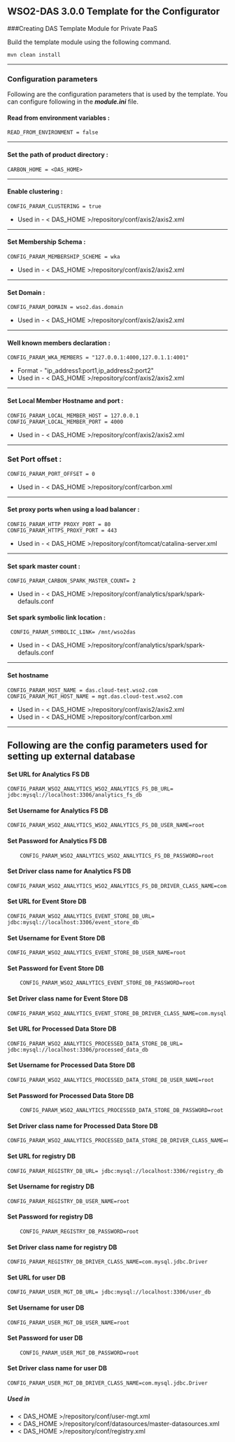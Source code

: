 WSO2-DAS 3.0.0 Template for the Configurator
-------------------------------------------------------------------------------------

###Creating DAS Template Module for Private PaaS

Build the template module using the following command.

```
mvn clean install
```

---
### Configuration parameters
Following are the configuration parameters that is used by the template.
You can configure following in the ***module.ini*** file.

#### Read from environment variables :


    READ_FROM_ENVIRONMENT = false
 

-------------------------------------------------------------------------------------

#### Set the path of product directory :

    CARBON_HOME = <DAS_HOME>

---

#### Enable clustering :

    CONFIG_PARAM_CLUSTERING = true

* Used in - < DAS_HOME >/repository/conf/axis2/axis2.xml

---

#### Set Membership Schema :

    CONFIG_PARAM_MEMBERSHIP_SCHEME = wka

* Used in - < DAS_HOME >/repository/conf/axis2/axis2.xml

---

#### Set Domain :

    CONFIG_PARAM_DOMAIN = wso2.das.domain

* Used in - < DAS_HOME >/repository/conf/axis2/axis2.xml

---

#### Well known members declaration :

    CONFIG_PARAM_WKA_MEMBERS = "127.0.0.1:4000,127.0.1.1:4001"

* Format - "ip_address1:port1,ip_address2:port2"
* Used in - < DAS_HOME >/repository/conf/axis2/axis2.xml

---

#### Set Local Member Hostname and port :

    CONFIG_PARAM_LOCAL_MEMBER_HOST = 127.0.0.1
    CONFIG_PARAM_LOCAL_MEMBER_PORT = 4000

* Used in - < DAS_HOME >/repository/conf/axis2/axis2.xml

---

### Set Port offset :

    CONFIG_PARAM_PORT_OFFSET = 0

* Used in - < DAS_HOME >/repository/conf/carbon.xml

---
#### Set proxy ports when using a load balancer :

    CONFIG_PARAM_HTTP_PROXY_PORT = 80
    CONFIG_PARAM_HTTPS_PROXY_PORT = 443

* Used in - < DAS_HOME >/repository/conf/tomcat/catalina-server.xml

---
#### Set spark master count  :

    CONFIG_PARAM_CARBON_SPARK_MASTER_COUNT= 2

 * Used in - < DAS_HOME >/repository/conf/analytics/spark/spark-defauls.conf

 #### Set spark symbolic link location :

     CONFIG_PARAM_SYMBOLIC_LINK= /mnt/wso2das

  * Used in - < DAS_HOME >/repository/conf/analytics/spark/spark-defauls.conf

---
#### Set hostname
    CONFIG_PARAM_HOST_NAME = das.cloud-test.wso2.com
    CONFIG_PARAM_MGT_HOST_NAME = mgt.das.cloud-test.wso2.com

* Used in - < DAS_HOME >/repository/conf/axis2/axis2.xml
* Used in - < DAS_HOME >/repository/conf/carbon.xml

---

## Following are the config parameters used for setting up external database

#### Set URL for Analytics FS DB

    CONFIG_PARAM_WSO2_ANALYTICS_WSO2_ANALYTICS_FS_DB_URL= jdbc:mysql://localhost:3306/analytics_fs_db

#### Set Username for Analytics FS DB

    CONFIG_PARAM_WSO2_ANALYTICS_WSO2_ANALYTICS_FS_DB_USER_NAME=root

#### Set Password for Analytics FS DB
```
    CONFIG_PARAM_WSO2_ANALYTICS_WSO2_ANALYTICS_FS_DB_PASSWORD=root
```
#### Set Driver class name for Analytics FS DB

    CONFIG_PARAM_WSO2_ANALYTICS_WSO2_ANALYTICS_FS_DB_DRIVER_CLASS_NAME=com.mysql.jdbc.Driver

#### Set URL for Event Store DB

    CONFIG_PARAM_WSO2_ANALYTICS_EVENT_STORE_DB_URL= jdbc:mysql://localhost:3306/event_store_db

#### Set Username for Event Store DB

    CONFIG_PARAM_WSO2_ANALYTICS_EVENT_STORE_DB_USER_NAME=root

#### Set Password for Event Store DB
```
    CONFIG_PARAM_WSO2_ANALYTICS_EVENT_STORE_DB_PASSWORD=root
```
#### Set Driver class name for Event Store DB

    CONFIG_PARAM_WSO2_ANALYTICS_EVENT_STORE_DB_DRIVER_CLASS_NAME=com.mysql.jdbc.Driver

#### Set URL for Processed Data Store DB

    CONFIG_PARAM_WSO2_ANALYTICS_PROCESSED_DATA_STORE_DB_URL= jdbc:mysql://localhost:3306/processed_data_db

#### Set Username for Processed Data Store DB

    CONFIG_PARAM_WSO2_ANALYTICS_PROCESSED_DATA_STORE_DB_USER_NAME=root

#### Set Password for Processed Data Store DB
```
    CONFIG_PARAM_WSO2_ANALYTICS_PROCESSED_DATA_STORE_DB_PASSWORD=root
```
#### Set Driver class name for Processed Data Store DB

    CONFIG_PARAM_WSO2_ANALYTICS_PROCESSED_DATA_STORE_DB_DRIVER_CLASS_NAME=com.mysql.jdbc.Driver

#### Set URL for registry DB

    CONFIG_PARAM_REGISTRY_DB_URL= jdbc:mysql://localhost:3306/registry_db

#### Set Username for registry DB

    CONFIG_PARAM_REGISTRY_DB_USER_NAME=root

#### Set Password for registry DB
```
    CONFIG_PARAM_REGISTRY_DB_PASSWORD=root
```
#### Set Driver class name for registry DB

    CONFIG_PARAM_REGISTRY_DB_DRIVER_CLASS_NAME=com.mysql.jdbc.Driver

#### Set URL for user DB

    CONFIG_PARAM_USER_MGT_DB_URL= jdbc:mysql://localhost:3306/user_db

#### Set Username for user DB

    CONFIG_PARAM_USER_MGT_DB_USER_NAME=root

#### Set Password for user DB
```
    CONFIG_PARAM_USER_MGT_DB_PASSWORD=root
```
#### Set Driver class name for user DB

    CONFIG_PARAM_USER_MGT_DB_DRIVER_CLASS_NAME=com.mysql.jdbc.Driver
##### Used in

* < DAS_HOME >/repository/conf/user-mgt.xml
* < DAS_HOME >/repository/conf/datasources/master-datasources.xml
* < DAS_HOME >/repository/conf/registry.xml